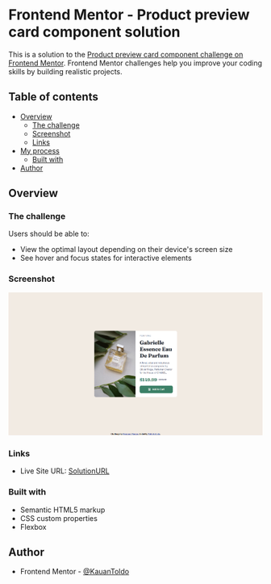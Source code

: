 # Frontend Mentor - Product preview card component solution

This is a solution to the [Product preview card component challenge on Frontend Mentor](https://www.frontendmentor.io/challenges/product-preview-card-component-GO7UmttRfa). Frontend Mentor challenges help you improve your coding skills by building realistic projects. 

## Table of contents

- [Overview](#overview)
  - [The challenge](#the-challenge)
  - [Screenshot](#screenshot)
  - [Links](#links)
- [My process](#my-process)
  - [Built with](#built-with)
- [Author](#author)


## Overview

### The challenge

Users should be able to:

- View the optimal layout depending on their device's screen size
- See hover and focus states for interactive elements

### Screenshot

![](images/result.png)


### Links

- Live Site URL: [SolutionURL](https://kauantoldo.github.io/ProductPreviewCardComponent/)

### Built with

- Semantic HTML5 markup
- CSS custom properties
- Flexbox

## Author

- Frontend Mentor - [@KauanToldo](https://www.frontendmentor.io/profile/KauanToldo)

